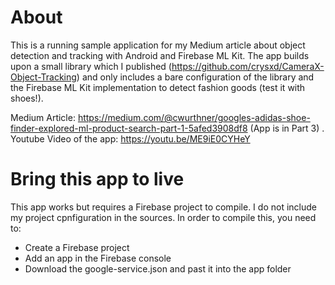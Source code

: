 # About
This is a running sample application for my Medium article about object detection and tracking with Android and Firebase ML Kit.
The app builds upon a small library which I published (https://github.com/crysxd/CameraX-Object-Tracking) and only includes a bare configuration of the library and the Firebase ML Kit implementation to detect fashion goods (test it with shoes!).

Medium Article: https://medium.com/@cwurthner/googles-adidas-shoe-finder-explored-ml-product-search-part-1-5afed3908df8 (App is in Part 3) . 
Youtube Video of the app: https://youtu.be/ME9iE0CYHeY

# Bring this app to live
This app works but requires a Firebase project to compile. I do not include my project cpnfiguration in the sources.
In order to compile this, you need to:

- Create a Firebase project
- Add an app in the Firebase console
- Download the google-service.json and past it into the app folder
